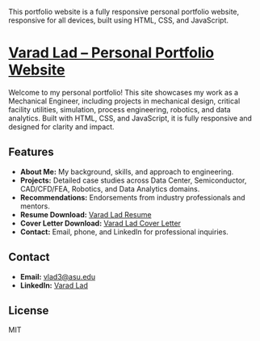 This portfolio website is a fully responsive personal portfolio website, responsive for all devices, built using HTML, CSS, and JavaScript.
# [Varad Lad – Personal Portfolio Website](https://varadlad.github.io/varadlad-portfolio/)

Welcome to my personal portfolio! This site showcases my work as a Mechanical Engineer, including projects in mechanical design, critical facility utilities, simulation, process engineering, robotics, and data analytics. Built with HTML, CSS, and JavaScript, it is fully responsive and designed for clarity and impact.

## Features

- **About Me:** My background, skills, and approach to engineering.
- **Projects:** Detailed case studies across Data Center, Semiconductor, CAD/CFD/FEA, Robotics, and Data Analytics domains.
- **Recommendations:** Endorsements from industry professionals and mentors.
- **Resume Download:** [Varad Lad Resume](https://cdn.jsdelivr.net/gh/varadlad/VaradLadDocuments-/Varad%20Lad%20Resume.pdf)
- **Cover Letter Download:** [Varad Lad Cover Letter](https://cdn.jsdelivr.net/gh/varadlad/VaradLadDocuments-/Varad%20Lad%20Cover%20Letter.pdf)
- **Contact:** Email, phone, and LinkedIn for professional inquiries.

## Contact

- **Email:** [vlad3@asu.edu](mailto:vlad3@asu.edu)
- **LinkedIn:** [Varad Lad](https://www.linkedin.com/in/varadlad/)

## License

MIT
